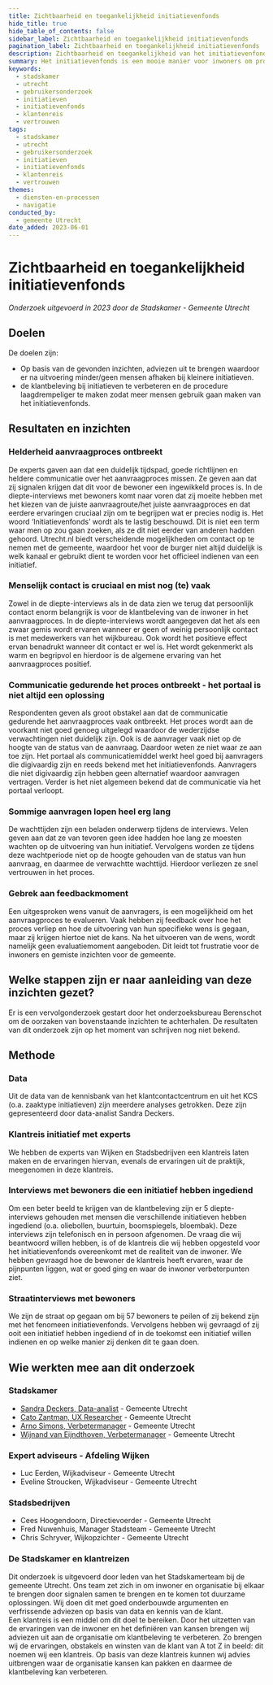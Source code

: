 ```yaml
---
title: Zichtbaarheid en toegankelijkheid initiatievenfonds
hide_title: true
hide_table_of_contents: false
sidebar_label: Zichtbaarheid en toegankelijkheid initiatievenfonds
pagination_label: Zichtbaarheid en toegankelijkheid initiatievenfonds
description: Zichtbaarheid en toegankelijkheid van het initiatievenfonds, met aandacht voor communicatie, procesinzicht en ondersteuning bij aanvragen.
summary: Het initiatievenfonds is een mooie manier voor inwoners om proactief aan de slag te gaan, maar helderheid over het proces en menselijk contact voor ondersteuning missen nog.
keywords:
  - stadskamer
  - utrecht
  - gebruikersonderzoek
  - initiatieven
  - initiatievenfonds
  - klantenreis
  - vertrouwen
tags:
  - stadskamer
  - utrecht
  - gebruikersonderzoek
  - initiatieven
  - initiatievenfonds
  - klantenreis
  - vertrouwen
themes:
  - diensten-en-processen
  - navigatie
conducted_by:
  - gemeente Utrecht
date_added: 2023-06-01
---
```


# Zichtbaarheid en toegankelijkheid initiatievenfonds

_Onderzoek uitgevoerd in 2023 door de Stadskamer - Gemeente Utrecht_

## Doelen

De doelen zijn:

- Op basis van de gevonden inzichten, adviezen uit te brengen waardoor er na uitvoering minder/geen mensen afhaken bij kleinere initiatieven.
- de klantbeleving bij initiatieven te verbeteren en de procedure laagdrempeliger te maken zodat meer mensen gebruik gaan maken van het initiatievenfonds.

## Resultaten en inzichten

### Helderheid aanvraagproces ontbreekt

De experts gaven aan dat een duidelijk tijdspad, goede richtlijnen en heldere communicatie over het aanvraagproces missen. Ze geven aan dat zij signalen krijgen dat dit voor de bewoner een ingewikkeld proces is. In de diepte-interviews met bewoners komt naar voren dat zij moeite hebben met het kiezen van de juiste aanvraagroute/het juiste aanvraagproces en dat eerdere ervaringen cruciaal zijn om te begrijpen wat er precies nodig is. Het woord ‘Initiatievenfonds’ wordt als te lastig beschouwd. Dit is niet een term waar men op zou gaan zoeken, als ze dit niet eerder van anderen hadden gehoord. Utrecht.nl biedt verscheidende mogelijkheden om contact op te nemen met de gemeente, waardoor het voor de burger niet altijd duidelijk is welk kanaal er gebruikt dient te worden voor het officieel indienen van een initiatief.

### Menselijk contact is cruciaal en mist nog (te) vaak

Zowel in de diepte-interviews als in de data zien we terug dat persoonlijk contact enorm belangrijk is voor de klantbeleving van de inwoner in het aanvraagproces. In de diepte-interviews wordt aangegeven dat het als een zwaar gemis wordt ervaren wanneer er geen of weinig persoonlijk contact is met medewerkers van het wijkbureau. Ook wordt het positieve effect ervan benadrukt wanneer dit contact er wel is. Het wordt gekenmerkt als warm en begripvol en hierdoor is de algemene ervaring van het aanvraagproces positief.

### Communicatie gedurende het proces ontbreekt - het portaal is niet altijd een oplossing

Respondenten geven als groot obstakel aan dat de communicatie gedurende het aanvraagproces vaak ontbreekt. Het proces wordt aan de voorkant niet goed genoeg uitgelegd waardoor de wederzijdse verwachtingen niet duidelijk zijn. Ook is de aanvrager vaak niet op de hoogte van de status van de aanvraag. Daardoor weten ze niet waar ze aan toe zijn. Het portaal als communicatiemiddel werkt heel goed bij aanvragers die digivaardig zijn en reeds bekend met het initiatievenfonds. Aanvragers die niet digivaardig zijn hebben geen alternatief waardoor aanvragen vertragen. Verder is het niet algemeen bekend dat de communicatie via het portaal verloopt.

### Sommige aanvragen lopen heel erg lang

De wachttijden zijn een beladen onderwerp tijdens de interviews. Velen geven aan dat ze van tevoren geen idee hadden hoe lang ze moesten wachten op de uitvoering van hun initiatief. Vervolgens worden ze tijdens deze wachtperiode niet op de hoogte gehouden van de status van hun aanvraag, en daarmee de verwachtte wachttijd. Hierdoor verliezen ze snel vertrouwen in het proces.

### Gebrek aan feedbackmoment

Een uitgesproken wens vanuit de aanvragers, is een mogelijkheid om het aanvraagproces te evalueren. Vaak hebben zij feedback over hoe het proces verliep en hoe de uitvoering van hun specifieke wens is gegaan, maar zij krijgen hiertoe niet de kans. Na het uitvoeren van de wens, wordt namelijk geen evaluatiemoment aangeboden. Dit leidt tot frustratie voor de inwoners en gemiste inzichten voor de gemeente.

## Welke stappen zijn er naar aanleiding van deze inzichten gezet?

Er is een vervolgonderzoek gestart door het onderzoeksbureau Berenschot om de oorzaken van bovenstaande inzichten te achterhalen. De resultaten van dit onderzoek zijn op het moment van schrijven nog niet bekend.

## Methode

### Data

Uit de data van de kennisbank van het klantcontactcentrum en uit het KCS (o.a. zaaktype initiatieven) zijn meerdere analyses getrokken. Deze zijn gepresenteerd door data-analist Sandra Deckers.

### Klantreis initiatief met experts

We hebben de experts van Wijken en Stadsbedrijven een klantreis laten maken en de ervaringen hiervan, evenals de ervaringen uit de praktijk, meegenomen in deze klantreis.

### Interviews met bewoners die een initiatief hebben ingediend

Om een beter beeld te krijgen van de klantbeleving zijn er 5 diepte-interviews gehouden met mensen die verschillende initiatieven hebben ingediend (o.a. oliebollen, buurtuin, boomspiegels, bloembak). Deze interviews zijn telefonisch en in persoon afgenomen. De vraag die wij beantwoord willen hebben, is of de klantreis die wij hebben opgesteld voor het initiatievenfonds overeenkomt met de realiteit van de inwoner. We hebben gevraagd hoe de bewoner de klantreis heeft ervaren, waar de pijnpunten liggen, wat er goed ging en waar de inwoner verbeterpunten ziet.

### Straatinterviews met bewoners

We zijn de straat op gegaan om bij 57 bewoners te peilen of zij bekend zijn met het fenomeen initiatievenfonds. Vervolgens hebben wij gevraagd of zij ooit een initiatief hebben ingediend of in de toekomst een initiatief willen indienen en op welke manier zij denken dit te gaan doen.

## Wie werkten mee aan dit onderzoek

### Stadskamer

- [Sandra Deckers, Data-analist](mailto:sandra.deckers@utrecht.nl) - Gemeente Utrecht
- [Cato Zantman, UX Researcher](mailto:cato.zantman@utrecht.nl) - Gemeente Utrecht
- [Arno Simons, Verbetermanager](mailto:a.simons@utrecht.nl) - Gemeente Utrecht
- [Wijnand van Eijndthoven, Verbetermanager](mailto:wijnand.van.eijndthoven@utrecht.nl) - Gemeente Utrecht

### Expert adviseurs - Afdeling Wijken

- Luc Eerden, Wijkadviseur - Gemeente Utrecht
- Eveline Stroucken, Wijkadviseur - Gemeente Utrecht

### Stadsbedrijven

- Cees Hoogendoorn, Directievoerder - Gemeente Utrecht
- Fred Nuwenhuis, Manager Stadsteam - Gemeente Utrecht
- Chris Schryver, Wijkopzichter - Gemeente Utrecht

### De Stadskamer en klantreizen

Dit onderzoek is uitgevoerd door leden van het Stadskamerteam bij de gemeente Utrecht. Ons team zet zich in om inwoner en organisatie bij elkaar te brengen door signalen samen te brengen en te komen tot duurzame oplossingen. Wij doen dit met goed onderbouwde argumenten en verfrissende adviezen op basis van data en kennis van de klant.  
Een klantreis is een middel om dit doel te bereiken. Door het uitzetten van de ervaringen van de inwoner en het definiëren van kansen brengen wij adviezen uit aan de organisatie om klantbeleving te verbeteren. Zo brengen wij de ervaringen, obstakels en winsten van de klant van A tot Z in beeld: dit noemen wij een klantreis. Op basis van deze klantreis kunnen wij advies uitbrengen waar de organisatie kansen kan pakken en daarmee de klantbeleving kan verbeteren.
